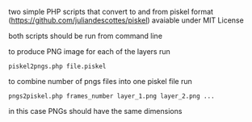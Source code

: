 two simple PHP scripts that convert to and from piskel format (https://github.com/juliandescottes/piskel) avaiable under MIT License

both scripts should be run from command line

to produce PNG image for each of the layers run 

	piskel2pngs.php file.piskel

to combine number of pngs files into one piskel file run

	pngs2piskel.php frames_number layer_1.png layer_2.png ...

in this case PNGs should have the same dimensions
